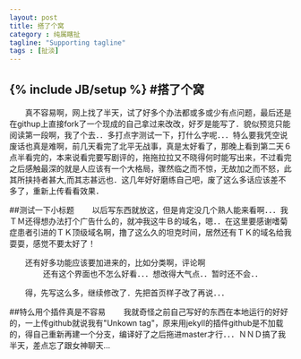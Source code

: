 ```yaml
---
layout: post
title: 搭了个窝
category : 纯属瞎扯
tagline: "Supporting tagline"
tags : [扯淡]
---
```

{% include JB/setup %}
#搭了个窝
---

　　真不容易啊，网上找了半天，试了好多个办法都或多或少有点问题，最后还是在githup上直接fork了一个现成的自己拿过来改改，好歹是能写了．貌似预览只能阅读第一段啊，我了个去．．多打点字测试一下，打什么字呢．．．特么要我凭空说废话也真是难啊，前几天看完了北平无战事，真是太好看了，那晚上看到第二天６点半看完的，本来说看完要写剧评的，拖拖拉拉又不晓得何时能写出来，不过看完之后感触最深的就是人应该有一个大格局，骤然临之而不惊，无故加之而不怒，此其所挟持者甚大,而其志甚远也．这几年好好磨练自己吧，废了这么多话应该差不多了，重新上传看看效果．  
<!--break-->

##测试一下小标题
　　以后写东西就放这，但是肯定没几个熟人能来看啊．．．我ＴＭ还得想办法打个广告什么的，就冲我这牛Ｂ的域名，嗯．．在这里要感谢嗜菊症患者引进的ＴＫ顶级域名啊，撸了这么久的坦克时间，居然还有ＴＫ的域名给我耍耍，感觉不要太好了！  

　　还有好多功能应该要加进来的，比如分类啊，评论啊  
　　
　　还有这个界面也不怎么好看．．．想改得大气点．．暂时还不会．．

　　得，先写这么多，继续修改了．先把首页样子改了再说．．．

##特么用个插件真是不容易
　　我就奇怪之前自己写好的东西在本地运行的好好的，一上传github就说我有"Unkown tag"，原来用jekyll的插件github是不加载的，得自己重新再建一个分支，编译好了之后拖进master才行．．．ＮＮＤ搞了我半天，差点忘了跟女神聊天...
